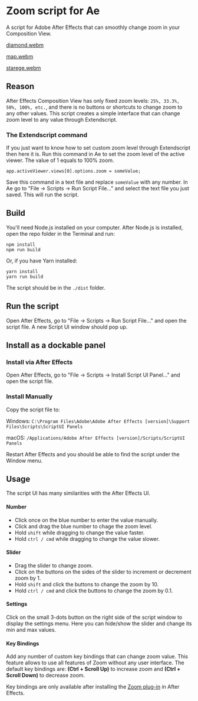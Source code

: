 # Zoom script for Ae
A script for Adobe After Effects that can smoothly change zoom in your Composition View.

[diamond.webm](https://github.com/QuisPic/ae-smooth-zoom/assets/56075863/83c9bc7e-286c-4915-91b2-dc7d1ca1f4b7)

[map.webm](https://github.com/QuisPic/ae-smooth-zoom/assets/56075863/811d3433-8170-491e-a2c7-bca56bbf998d)

[starege.webm](https://github.com/QuisPic/ae-smooth-zoom/assets/56075863/d3493b77-eaa2-4549-b3c6-e8e7b28d92ac)

## Reason
After Effects Composition View has only fixed zoom levels: `25%, 33.3%, 50%, 100%, etc.`, and there is no buttons or shortcuts to change zoom to any other values. This script creates a simple interface that can change zoom level to any value through Extendscript.

### The Extendscript command
If you just want to know how to set custom zoom level through Extendscript then here it is.
Run this command in Ae to set the zoom level of the active viewer. The value of 1 equals to 100% zoom.
```
app.activeViewer.views[0].options.zoom = someValue;
```
Save this command in a text file and replace `someValue` with any number. In Ae go to "File -> Scripts -> Run Script File..." and select the text file you just saved. This will run the script.

## Build
You'll need Node.js installed on your computer. After Node.js is installed, open the repo folder in the Terminal and run:

```
npm install
npm run build
```
Or, if you have Yarn installed:
```
yarn install
yarn run build
```
The script should be in the `./dist` folder.

## Run the script
Open After Effects, go to "File -> Scripts -> Run Script File..." and open the script file. A new Script UI window should pop up.

## Install as a dockable panel
### Install via After Effects
Open After Effects, go to "File -> Scripts -> Install Script UI Panel..." and open the script file.

### Install Manually
Copy the script file to:

Windows: `C:\Program Files\Adobe\Adobe After Effects [version]\Support Files\Scripts\ScriptUI Panels`

macOS: `/Applications/Adobe After Effects [version]/Scripts/ScriptUI Panels`

Restart After Effects and you should be able to find the script under the Window menu.

## Usage
The script UI has many similarities with the After Effects UI.
#### Number
- Click once on the blue number to enter the value manually.
- Click and drag the blue number to chage the zoom level.
- Hold `shift` while dragging to change the value faster.
- Hold `ctrl / cmd` while dragging to change the value slower.

#### Slider
- Drag the slider to change zoom.
- Click on the buttons on the sides of the slider to increment or decrement zoom by 1.
- Hold `shift` and click the buttons to change the zoom by 10.
- Hold `ctrl / cmd` and click the buttons to change the zoom by 0.1.

#### Settings
Click on the small 3-dots button on the right side of the script window to display the settings menu. Here you can hide/show the slider and change its min and max values.

#### Key Bindings
Add any number of custom key bindings that can change zoom value. This feature allows to use all features of Zoom without any user interface. The default key bindings are: **(Ctrl + Scroll Up)** to increase zoom and **(Ctrl + Scroll Down)** to decrease zoom.

Key bindings are only available after installing the [Zoom plug-in](https://github.com/QuisPic/ae-zoom-plugin) in After Effects.
